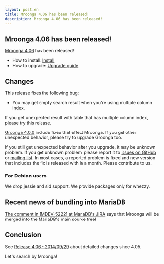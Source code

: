 ```yaml
---
layout: post.en
title: Mroonga 4.06 has been released!
description: Mroonga 4.06 has been released!
---
```


## Mroonga 4.06 has been released!

[Mroonga 4.06](/docs/news.html#release-4-06) has been released!

* How to install: [Install](/docs/install.html)
* How to upgrade: [Upgrade guide](/docs/upgrade.html)

## Changes

This release fixes the following bug:

  * You may get empty search result when you're using multiple column index.

If you get unexpected result with table that has multiple column index, please try this release.

[Groonga 4.0.6](http://groonga.org/en/blog/2014/09/29/release.html) include fixes that effect Mroonga. If you get other unexpected behavior, please try to upgrade Groonga too.

If you still get unexpected behavior after you upgrade, it may be unknown problem. If you get unknown problem, please report it to [issues on GitHub](https://github.com/mroonga/mroonga/issues) or [mailing list](http://lists.sourceforge.net/mailman/listinfo/groonga-talk). In most cases, a reported problem is fixed and new version that includes the fix is released with in a month. Please contribute to us.

### For Debian users

We drop jessie and sid support. We provide packages only for whezzy.

## Recent news of bundling into MariaDB

[The comment in \[MDEV-5222\] at MariaDB's JIRA](https://mariadb.atlassian.net/browse/MDEV-5222?focusedCommentId=61274&page=com.atlassian.jira.plugin.system.issuetabpanels:comment-tabpanel#comment-61274) says that Mroonga will be merged into the MariaDB's main source tree!

## Conclusion

See [Release 4.06 - 2014/09/29](/docs/news.html#release-4-06) about
detailed changes since 4.05.

Let's search by Mroonga!
